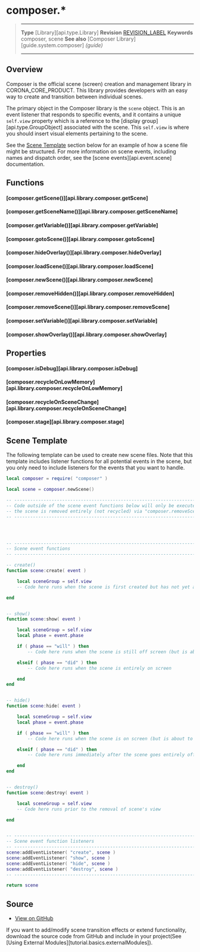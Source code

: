 
# composer.*

> --------------------- ------------------------------------------------------------------------------------------
> __Type__              [Library][api.type.Library]
> __Revision__          [REVISION_LABEL](REVISION_URL)
> __Keywords__          composer, scene
> __See also__          [Composer Library][guide.system.composer] _(guide)_
> --------------------- ------------------------------------------------------------------------------------------


## Overview

Composer is the official scene (screen) creation and management library in CORONA_CORE_PRODUCT. This library provides developers with an easy way to create and transition between individual scenes.

The primary object in the Composer library is the `scene` object. This is an event listener that responds to specific events, and it contains a unique `self.view` property which is a reference to the [display&nbsp;group][api.type.GroupObject] associated with the scene. This `self.view` is where you should insert visual elements pertaining to the scene.

See the [Scene&nbsp;Template](#template) section below for an example of how a scene file might be structured. For more information on scene events, including names and dispatch order, see the [scene&nbsp;events][api.event.scene] documentation.


## Functions

#### [composer.getScene()][api.library.composer.getScene]

#### [composer.getSceneName()][api.library.composer.getSceneName]

#### [composer.getVariable()][api.library.composer.getVariable]

#### [composer.gotoScene()][api.library.composer.gotoScene] 

#### [composer.hideOverlay()][api.library.composer.hideOverlay]

#### [composer.loadScene()][api.library.composer.loadScene]

#### [composer.newScene()][api.library.composer.newScene]

#### [composer.removeHidden()][api.library.composer.removeHidden]

#### [composer.removeScene()][api.library.composer.removeScene]

#### [composer.setVariable()][api.library.composer.setVariable]

#### [composer.showOverlay()][api.library.composer.showOverlay]


## Properties

#### [composer.isDebug][api.library.composer.isDebug]

#### [composer.recycleOnLowMemory][api.library.composer.recycleOnLowMemory]

#### [composer.recycleOnSceneChange][api.library.composer.recycleOnSceneChange]

#### [composer.stage][api.library.composer.stage]


<a id="template"></a>

## Scene Template

The following template can be used to create new scene files. Note that this template includes listener functions for all potential events in the scene, but you only need to include listeners for the events that you want to handle.

``````lua
local composer = require( "composer" )

local scene = composer.newScene()

-- -----------------------------------------------------------------------------------
-- Code outside of the scene event functions below will only be executed ONCE unless
-- the scene is removed entirely (not recycled) via "composer.removeScene()"
-- -----------------------------------------------------------------------------------




-- -----------------------------------------------------------------------------------
-- Scene event functions
-- -----------------------------------------------------------------------------------

-- create()
function scene:create( event )

	local sceneGroup = self.view
	-- Code here runs when the scene is first created but has not yet appeared on screen

end


-- show()
function scene:show( event )

	local sceneGroup = self.view
	local phase = event.phase

	if ( phase == "will" ) then
		-- Code here runs when the scene is still off screen (but is about to come on screen)

	elseif ( phase == "did" ) then
		-- Code here runs when the scene is entirely on screen

	end
end


-- hide()
function scene:hide( event )

	local sceneGroup = self.view
	local phase = event.phase

	if ( phase == "will" ) then
		-- Code here runs when the scene is on screen (but is about to go off screen)

	elseif ( phase == "did" ) then
		-- Code here runs immediately after the scene goes entirely off screen

	end
end


-- destroy()
function scene:destroy( event )

	local sceneGroup = self.view
	-- Code here runs prior to the removal of scene's view

end


-- -----------------------------------------------------------------------------------
-- Scene event function listeners
-- -----------------------------------------------------------------------------------
scene:addEventListener( "create", scene )
scene:addEventListener( "show", scene )
scene:addEventListener( "hide", scene )
scene:addEventListener( "destroy", scene )
-- -----------------------------------------------------------------------------------

return scene
``````

## Source

* [View on GitHub](https://github.com/coronalabs/framework-composer)

If you want to add/modify scene transition effects or extend functionality, download the source code from GitHub and include in your project(See [Using External Modules][tutorial.basics.externalModules]).
